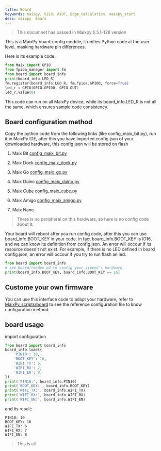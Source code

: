 ```yaml
---
title: Board
keywords: maixpy, k210, AIOT, Edge_calculation, maixpy_start
desc: maixpy  Board
---
```


> This documnet has passed in Maixpy 0.5.1-128 version

This is a MaixPy board-config module, it unifies Python code at the user level, masking hardware pin differences.

Here is its example code:

```python
from Maix import GPIO
from fpioa_manager import fm
from board import board_info
print(board_info.LED_R)
fm.register(board_info.LED_R, fm.fpioa.GPIO0, force=True)
led_r = GPIO(GPIO.GPIO0, GPIO.OUT)
led_r.value(0)
```

This code can run on all MaixPy device, while its board_info.LED_R is not all the same, which ensures sample code consistency.

## Board configuration method 

Copy the python code from the following links (like config_maix_bit.py), run it in MaixPy IDE, after this you have imported config.json of your downloaded hardware, this config.json will be stored on flash

1. Maix Bit
[config_maix_bit.py](https://github.com/sipeed/MaixPy-v1_scripts/tree/master/board/config_maix_bit.py)

2. Maix Dock
[config_maix_dock.py](https://github.com/sipeed/MaixPy-v1_scripts/tree/master/board/config_maix_dock.py)

3. Maix Go
[config_maix_go.py](https://github.com/sipeed/MaixPy-v1_scripts/tree/master/board/config_maix_go.py)

4. Maix Duino
[config_maix_duino.py](https://github.com/sipeed/MaixPy-v1_scripts/tree/master/board/config_maix_duino.py)

5. Maix Cube
[config_maix_cube.py](https://github.com/sipeed/MaixPy-v1_scripts/tree/master/board/config_maix_cube.py)

6. Maix Amigo
[config_maix_amigo.py](https://github.com/sipeed/MaixPy-v1_scripts/tree/master/board/config_maix_amigo.py)

7. Maix Nano
> There is no peripheral on this hardware, so here is no config code about it.

Your board will reboot after you run config code, after this you can use board_info.BOOT_KEY in your code. In fact board_info.BOOT_KEY is IO16, and we can know its definition from config.json. An error will occour if its resource doesn't not exist. For example, if there is no LED defined in board config.json, an error will occour if you try to run flash an led.

```python
from board import board_info
# see board/readme.md to config your sipeed's hardware.
print(board_info.BOOT_KEY, board_info.BOOT_KEY == 16)
```

## Custome your own firmware

You can use this interface code to adapt your hardware, refer to [MaixPy_scripts/board](https://github.com/sipeed/MaixPy-v1_scripts/tree/master/board) to see the reference configuration file to know configuration method.

## board usage

import configuration

```python
from board import board_info
board_info.load({
    'PIN10': 10,
    'BOOT_KEY': 16,
    'WIFI_TX': 6,
    'WIFI_RX': 7,
    'WIFI_EN': 8,
})
print('PIN10:', board_info.PIN10)
print('BOOT_KEY:', board_info.BOOT_KEY)
print('WIFI_TX:', board_info.WIFI_TX)
print('WIFI_RX:', board_info.WIFI_RX)
print('WIFI_EN:', board_info.WIFI_EN)
```

and its result:
```shell
PIN10: 10
BOOT_KEY: 16
WIFI_TX: 6
WIFI_RX: 7
WIFI_EN: 8
```

> This is all
